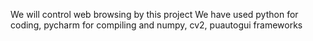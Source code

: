 We will control web browsing by this project
We have used python for coding, pycharm for compiling and numpy, cv2, puautogui frameworks
